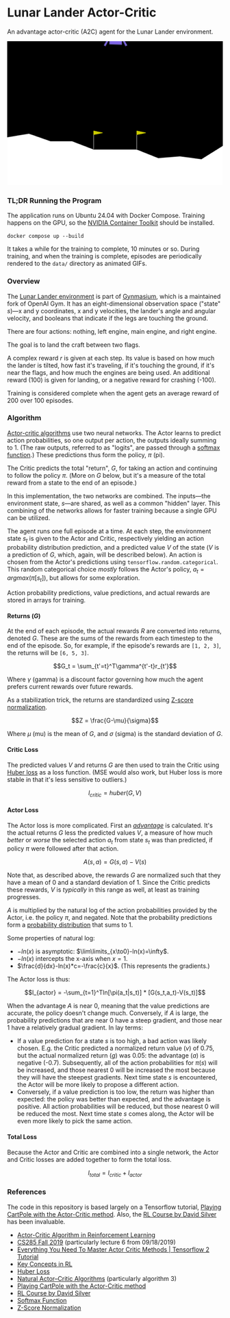 # Lunar Lander Actor-Critic

An advantage actor-critic (A2C) agent for the Lunar Lander environment.

![Trained Agent](./data/LunarLander-v3-13925.gif)

### TL;DR Running the Program

The application runs on Ubuntu 24.04 with Docker Compose. Training happens on
the GPU, so the
[NVIDIA Container Toolkit](https://docs.nvidia.com/datacenter/cloud-native/container-toolkit/latest/install-guide.html)
should be installed.

```
docker compose up --build
```

It takes a while for the training to complete, 10 minutes or so. During
training, and when the training is complete, episodes are periodically rendered
to the `data/` directory as animated GIFs.

### Overview

The [Lunar Lander environment](https://gymnasium.farama.org/environments/box2d/lunar_lander/)
is part of [Gynmasium](https://gymnasium.farama.org/), which is a maintained
fork of OpenAI Gym. It has an eight-dimensional observation space ("state"
$s$)—x and y coordinates, x and y velocities, the lander's angle and angular
velocity, and booleans that indicate if the legs are touching the ground.

There are four actions: nothing, left engine, main engine, and right engine.

The goal is to land the craft between two flags.

A complex reward $r$ is given at each step. Its value is based on how much the
lander is tilted, how fast it's traveling, if it's touching the ground, if it's
near the flags, and how much the engines are being used. An additional reward
(100) is given for landing, or a negative reward for crashing (-100).

Training is considered complete when the agent gets an average reward of 200
over 100 episodes.

### Algorithm

[Actor-critic algorithms](https://inria.hal.science/hal-00840470/document) use
two neural networks. The Actor learns to predict action probabilities, so one
output per action, the outputs ideally summing to 1\. (The raw outputs, referred
to as "logits", are passed through a
[softmax function](https://en.wikipedia.org/wiki/Softmax_function).) These
predictions thus form the policy, $\pi$ (pi).

The Critic predicts the total "return", $G$, for taking an action and continuing
to follow the policy $\pi$. (More on $G$ below, but it's
a measure of the total reward from a state to the end of an episode.)

In this implementation, the two networks are combined. The inputs—the
environment state, $s$—are shared, as well as a common "hidden" layer. This
combining of the networks allows for faster training because a single GPU can be
utilized.

The agent runs one full episode at a time. At each step, the environment state
$s_t$ is given to the Actor and Critic, respectively yielding an action
probability distribution prediction, and a predicted value $V$ of the state ($V$
is a prediction of $G$, which, again, will be described below). An action is
chosen from the Actor's predictions using `tensorflow.random.categorical`. This
random categorical choice _mostly_ follows the Actor's policy,
$a_t = argmax(\pi[s_t])$, but allows for some exploration.

Action probability predictions, value predictions, and actual rewards are stored
in arrays for training.

#### Returns ($G$)

At the end of each episode, the actual rewards $R$ are converted into returns,
denoted $G$. These are the sums of the rewards from each timestep to the end of
the episode. So, for example, if the episode's rewards are `[1, 2, 3]`,
the returns will be `[6, 5, 3]`.

$$G_t = \sum_{t'=t}^T\gamma^{t'-t}r_{t'}$$

Where $\gamma$ (gamma) is a discount factor governing how much the agent prefers
current rewards over future rewards.

As a stabilization trick, the returns are standardized using
[Z-score normalization](https://en.wikipedia.org/wiki/Standard_score).

$$Z = \frac{G-\mu}{\sigma}$$

Where $\mu$ (mu) is the mean of $G$, and $\sigma$ (sigma) is the standard
deviation of $G$.

#### Critic Loss

The predicted values $V$ and returns $G$ are then used to train the Critic using
[Huber loss](https://en.wikipedia.org/wiki/Huber_loss) as a loss function. (MSE
would also work, but Huber loss is more stable in that it's less sensitive to
outliers.)

$$l_{critic} = huber(G,V)$$

#### Actor Loss

The Actor loss is more complicated. First an
[_advantage_](https://spinningup.openai.com/en/latest/spinningup/rl_intro.html#advantage-functions)
is calculated. It's the actual returns $G$ less the predicted values $V$, a
measure of how much _better_ or _worse_ the selected action $a_t$ from state
$s_t$ was than predicted, if policy $\pi$ were followed after that action.

$$A(s,a) = G(s,a)-V(s)$$

Note that, as described above, the rewards $G$ are normalized such that they
have a mean of 0 and a standard deviation of 1. Since the Critic predicts these
rewards, $V$ is _typically_ in this range as well, at least as training
progresses.

$A$ is multiplied by the natural log of the action probabilities provided by the
Actor, i.e. the policy $\pi$, and negated. Note that the probability predictions
form a
[probability distribution](https://en.wikipedia.org/wiki/Probability_distribution)
that sums to 1.

Some properties of natural log:

* $-ln(x)$ is asymptotic: $\lim\limits_{x\to0}-ln(x)=\infty$.
* $-ln(x)$ intercepts the x-axis when $x=1$.
* $\frac{d}{dx}-ln(x)*c=-\frac{c}{x}$. (This represents the gradients.)

The Actor loss is thus:

$$l_{actor} = -\sum_{t=1}^Tln[\pi(a_t|s_t)] * [G(s_t,a_t)-V(s_t)]$$

When the advantage $A$ is near 0, meaning that the value predictions are
accurate, the policy doesn't change much. Conversely, if $A$ is large, the
probability predictions that are near 0 have a steep gradient, and those near 1
have a relatively gradual gradient. In lay terms:

* If a value prediction for a state $s$ is too high, a bad action was likely
chosen. E.g. the Critic predicted a normalized return value ($v$) of 0.75, but
the actual normalized return ($g$) was 0.05: the advantage ($a$) is negative
(-0.7). Subsequently, all of the action probabilities for $\pi(s)$ will be
increased, and those nearest 0 will be increased the most because they will have
the steepest gradients. Next time state $s$ is encountered, the Actor will be
more likely to propose a different action.
* Conversely, if a value prediction is too low, the return was higher than
expected: the policy was better than expected, and the advantage is positive.
All action probabilities will be reduced, but those nearest 0 will be reduced
the most. Next time state $s$ comes along, the Actor will be even more likely to
pick the same action.

#### Total Loss

Because the Actor and Critic are combined into a single network, the Actor and
Critic losses are added together to form the total loss.

$$l_{total} = l_{critic} + l_{actor}$$

### References

The code in this repository is based largely on a Tensorflow tutorial,
[Playing CartPole with the Actor-Critic method](https://www.tensorflow.org/tutorials/reinforcement_learning/actor_critic).
Also, the
[RL Course by David Silver](https://youtube.com/playlist?list=PLzuuYNsE1EZAXYR4FJ75jcJseBmo4KQ9-&si=GbNdD73nvvHjIgGn)
has been invaluable.

* [Actor-Critic Algorithm in Reinforcement Learning](https://www.geeksforgeeks.org/machine-learning/actor-critic-algorithm-in-reinforcement-learning/)
* [CS285 Fall 2019](https://youtube.com/playlist?list=PLkFD6_40KJIwhWJpGazJ9VSj9CFMkb79A&si=I3LZBZnwDGiES1pV)
(particularly lecture 6 from 09/18/2019)
* [Everything You Need To Master Actor Critic Methods | Tensorflow 2 Tutorial](https://youtu.be/LawaN3BdI00?si=2vqNj0nxz7FQKsDt)
* [Key Concepts in RL](https://spinningup.openai.com/en/latest/spinningup/rl_intro.html)
* [Huber Loss](https://en.wikipedia.org/wiki/Huber_loss)
* [Natural Actor–Critic Algorithms](https://inria.hal.science/hal-00840470/document)
(particularly algorithm 3)
* [Playing CartPole with the Actor-Critic method](https://www.tensorflow.org/tutorials/reinforcement_learning/actor_critic)
* [RL Course by David Silver](https://youtube.com/playlist?list=PLzuuYNsE1EZAXYR4FJ75jcJseBmo4KQ9-&si=GbNdD73nvvHjIgGn)
* [Softmax Function](https://en.wikipedia.org/wiki/Softmax_function)
* [Z-Score Normalization](https://en.wikipedia.org/wiki/Standard_score)
